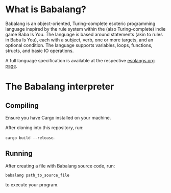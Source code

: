# What is Babalang?

Babalang is an object-oriented, Turing-complete esoteric programming language inspired by the rule 
system within the (also Turing-complete) indie game Baba Is You. The language is based around statements 
(akin to rules in Baba Is You), each with a subject, verb, one or more targets, and an optional condition. 
The language supports variables, loops, functions, structs, and basic IO operations. 

A full language specification is available at the respective [esolangs.org page](https://esolangs.org/wiki/Babalang).

# The Babalang interpreter

## Compiling

Ensure you have Cargo installed on your machine.

After cloning into this repository, run:

`cargo build --release`.

## Running

After creating a file with Babalang source code, run:

`babalang path_to_source_file`

to execute your program.
